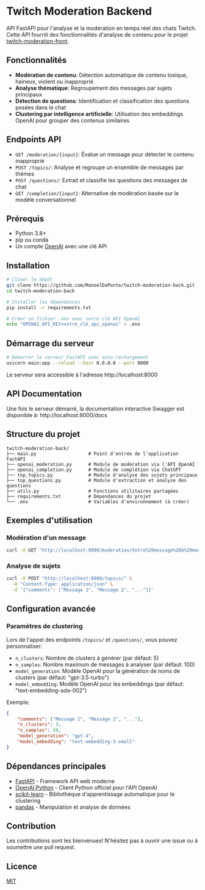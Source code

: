 # Twitch Moderation Backend

API FastAPI pour l'analyse et la modération en temps réel des chats Twitch. Cette API fournit des fonctionnalités d'analyse de contenu pour le projet [twitch-moderation-front](https://github.com/ManoelDaPonte/twitch-moderation-front).

## Fonctionnalités

-   **Modération de contenu**: Détection automatique de contenu toxique, haineux, violent ou inapproprié
-   **Analyse thématique**: Regroupement des messages par sujets principaux
-   **Détection de questions**: Identification et classification des questions posées dans le chat
-   **Clustering par intelligence artificielle**: Utilisation des embeddings OpenAI pour grouper des contenus similaires

## Endpoints API

-   `GET /moderation/{input}`: Évalue un message pour détecter le contenu inapproprié
-   `POST /topics/`: Analyse et regroupe un ensemble de messages par thèmes
-   `POST /questions/`: Extrait et classifie les questions des messages de chat
-   `GET /completion/{input}`: Alternative de modération basée sur le modèle conversationnel

## Prérequis

-   Python 3.8+
-   pip ou conda
-   Un compte [OpenAI](https://platform.openai.com/) avec une clé API

## Installation

```bash
# Cloner le dépôt
git clone https://github.com/ManoelDaPonte/twitch-moderation-back.git
cd twitch-moderation-back

# Installer les dépendances
pip install -r requirements.txt

# Créer un fichier .env avec votre clé API OpenAI
echo "OPENAI_API_KEY=votre_clé_api_openai" > .env
```

## Démarrage du serveur

```bash
# Démarrer le serveur FastAPI avec auto-rechargement
uvicorn main:app --reload --host 0.0.0.0 --port 8000
```

Le serveur sera accessible à l'adresse http://localhost:8000

## API Documentation

Une fois le serveur démarré, la documentation interactive Swagger est disponible à:
http://localhost:8000/docs

## Structure du projet

```
twitch-moderation-back/
├── main.py                   # Point d'entrée de l'application FastAPI
├── openai_moderation.py      # Module de modération via l'API OpenAI
├── openai_completion.py      # Module de complétion via ChatGPT
├── top_topics.py             # Module d'analyse des sujets principaux
├── top_questions.py          # Module d'extraction et analyse des questions
├── utils.py                  # Fonctions utilitaires partagées
├── requirements.txt          # Dépendances du projet
└── .env                      # Variables d'environnement (à créer)
```

## Exemples d'utilisation

### Modération d'un message

```bash
curl -X GET "http://localhost:8000/moderation/Votre%20message%20à%20modérer"
```

### Analyse de sujets

```bash
curl -X POST "http://localhost:8000/topics/" \
  -H "Content-Type: application/json" \
  -d '{"comments": ["Message 1", "Message 2", "..."]}'
```

## Configuration avancée

### Paramètres de clustering

Lors de l'appel des endpoints `/topics/` et `/questions/`, vous pouvez personnaliser:

-   `n_clusters`: Nombre de clusters à générer (par défaut: 5)
-   `n_samples`: Nombre maximum de messages à analyser (par défaut: 100)
-   `model_generation`: Modèle OpenAI pour la génération de noms de clusters (par défaut: "gpt-3.5-turbo")
-   `model_embedding`: Modèle OpenAI pour les embeddings (par défaut: "text-embedding-ada-002")

Exemple:

```json
{
	"comments": ["Message 1", "Message 2", "..."],
	"n_clusters": 3,
	"n_samples": 50,
	"model_generation": "gpt-4",
	"model_embedding": "text-embedding-3-small"
}
```

## Dépendances principales

-   [FastAPI](https://fastapi.tiangolo.com/) - Framework API web moderne
-   [OpenAI Python](https://github.com/openai/openai-python) - Client Python officiel pour l'API OpenAI
-   [scikit-learn](https://scikit-learn.org/) - Bibliothèque d'apprentissage automatique pour le clustering
-   [pandas](https://pandas.pydata.org/) - Manipulation et analyse de données

## Contribution

Les contributions sont les bienvenues! N'hésitez pas à ouvrir une issue ou à soumettre une pull request.

## Licence

[MIT](LICENSE)
